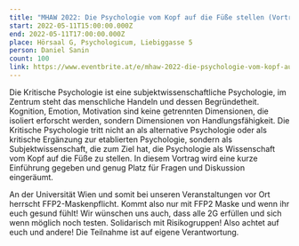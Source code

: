 ```yaml
---
title: "MHAW 2022: Die Psychologie vom Kopf auf die Füße stellen (Vortrag)"
start: 2022-05-11T15:00:00.000Z
end: 2022-05-11T17:00:00.000Z
place: Hörsaal G, Psychologicum, Liebiggasse 5
person: Daniel Sanin
count: 100
link: https://www.eventbrite.at/e/mhaw-2022-die-psychologie-vom-kopf-auf-die-fue-stellen-vortrag-tickets-331327819427
---
```

Die Kritische Psychologie ist eine subjektwissenschaftliche Psychologie, im Zentrum steht das menschliche Handeln und dessen Begründetheit. Kognition, Emotion, Motivation sind keine getrennten Dimensionen, die isoliert erforscht werden, sondern Dimensionen von Handlungsfähigkeit. Die Kritische Psychologie tritt nicht an als alternative Psychologie oder als kritische Ergänzung zur etablierten Psychologie, sondern als Subjektwissenschaft, die zum Ziel hat, die Psychologie als Wissenschaft vom Kopf auf die Füße zu stellen. In diesem Vortrag wird eine kurze Einführung gegeben und genug Platz für Fragen und Diskussion eingeräumt.

An der Universität Wien und somit bei unseren Veranstaltungen vor Ort herrscht FFP2-Maskenpflicht. Kommt also nur mit FFP2 Maske und wenn ihr euch gesund fühlt! Wir wünschen uns auch, dass alle 2G erfüllen und sich wenn möglich noch testen. Solidarisch mit Risikogruppen! Also achtet auf euch und andere! Die Teilnahme ist auf eigene Verantwortung.